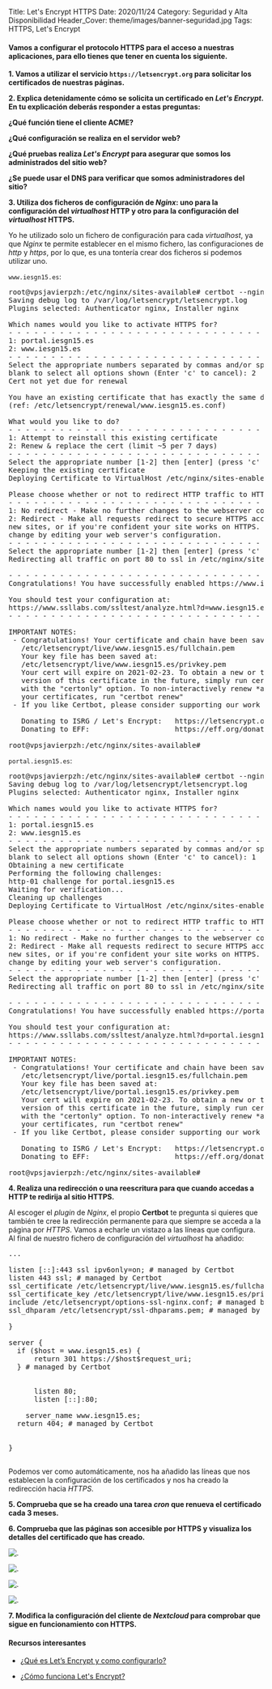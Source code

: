 Title: Let's Encrypt HTTPS
Date: 2020/11/24
Category: Seguridad y Alta Disponibilidad
Header_Cover: theme/images/banner-seguridad.jpg
Tags: HTTPS, Let's Encrypt

#### Vamos a configurar el protocolo HTTPS para el acceso a nuestras aplicaciones, para ello tienes que tener en cuenta los siguiente.

**1. Vamos a utilizar el servicio `https://letsencrypt.org` para solicitar los certificados de nuestras páginas.**



**2. Explica detenidamente cómo se solicita un certificado en *Let's Encrypt*. En tu explicación deberás responder a estas preguntas:**

**¿Qué función tiene el cliente ACME?**



**¿Qué configuración se realiza en el servidor web?**



**¿Qué pruebas realiza *Let's Encrypt* para asegurar que somos los administrados del sitio web?**



**¿Se puede usar el DNS para verificar que somos administradores del sitio?**




**3. Utiliza dos ficheros de configuración de *Nginx*: uno para la configuración del *virtualhost* HTTP y otro para la configuración del *virtualhost* HTTPS.**

Yo he utilizado solo un fichero de configuración para cada *virtualhost*, ya que *Nginx* te permite establecer en el mismo fichero, las configuraciones de *http* y *https*, por lo que, es una tontería crear dos ficheros si podemos utilizar uno.

`www.iesgn15.es`:

<pre>
root@vpsjavierpzh:/etc/nginx/sites-available# certbot --nginx
Saving debug log to /var/log/letsencrypt/letsencrypt.log
Plugins selected: Authenticator nginx, Installer nginx

Which names would you like to activate HTTPS for?
- - - - - - - - - - - - - - - - - - - - - - - - - - - - - - - - - - - - - - - -
1: portal.iesgn15.es
2: www.iesgn15.es
- - - - - - - - - - - - - - - - - - - - - - - - - - - - - - - - - - - - - - - -
Select the appropriate numbers separated by commas and/or spaces, or leave input
blank to select all options shown (Enter 'c' to cancel): 2
Cert not yet due for renewal

You have an existing certificate that has exactly the same domains or certificate name you requested and isn't close to expiry.
(ref: /etc/letsencrypt/renewal/www.iesgn15.es.conf)

What would you like to do?
- - - - - - - - - - - - - - - - - - - - - - - - - - - - - - - - - - - - - - - -
1: Attempt to reinstall this existing certificate
2: Renew & replace the cert (limit ~5 per 7 days)
- - - - - - - - - - - - - - - - - - - - - - - - - - - - - - - - - - - - - - - -
Select the appropriate number [1-2] then [enter] (press 'c' to cancel): 1
Keeping the existing certificate
Deploying Certificate to VirtualHost /etc/nginx/sites-enabled/aplicacionesiesgn.conf

Please choose whether or not to redirect HTTP traffic to HTTPS, removing HTTP access.
- - - - - - - - - - - - - - - - - - - - - - - - - - - - - - - - - - - - - - - -
1: No redirect - Make no further changes to the webserver configuration.
2: Redirect - Make all requests redirect to secure HTTPS access. Choose this for
new sites, or if you're confident your site works on HTTPS. You can undo this
change by editing your web server's configuration.
- - - - - - - - - - - - - - - - - - - - - - - - - - - - - - - - - - - - - - - -
Select the appropriate number [1-2] then [enter] (press 'c' to cancel): 2
Redirecting all traffic on port 80 to ssl in /etc/nginx/sites-enabled/aplicacionesiesgn.conf

- - - - - - - - - - - - - - - - - - - - - - - - - - - - - - - - - - - - - - - -
Congratulations! You have successfully enabled https://www.iesgn15.es

You should test your configuration at:
https://www.ssllabs.com/ssltest/analyze.html?d=www.iesgn15.es
- - - - - - - - - - - - - - - - - - - - - - - - - - - - - - - - - - - - - - - -

IMPORTANT NOTES:
 - Congratulations! Your certificate and chain have been saved at:
   /etc/letsencrypt/live/www.iesgn15.es/fullchain.pem
   Your key file has been saved at:
   /etc/letsencrypt/live/www.iesgn15.es/privkey.pem
   Your cert will expire on 2021-02-23. To obtain a new or tweaked
   version of this certificate in the future, simply run certbot again
   with the "certonly" option. To non-interactively renew *all* of
   your certificates, run "certbot renew"
 - If you like Certbot, please consider supporting our work by:

   Donating to ISRG / Let's Encrypt:   https://letsencrypt.org/donate
   Donating to EFF:                    https://eff.org/donate-le

root@vpsjavierpzh:/etc/nginx/sites-available#
</pre>

`portal.iesgn15.es`:

<pre>
root@vpsjavierpzh:/etc/nginx/sites-available# certbot --nginx
Saving debug log to /var/log/letsencrypt/letsencrypt.log
Plugins selected: Authenticator nginx, Installer nginx

Which names would you like to activate HTTPS for?
- - - - - - - - - - - - - - - - - - - - - - - - - - - - - - - - - - - - - - - -
1: portal.iesgn15.es
2: www.iesgn15.es
- - - - - - - - - - - - - - - - - - - - - - - - - - - - - - - - - - - - - - - -
Select the appropriate numbers separated by commas and/or spaces, or leave input
blank to select all options shown (Enter 'c' to cancel): 1
Obtaining a new certificate
Performing the following challenges:
http-01 challenge for portal.iesgn15.es
Waiting for verification...
Cleaning up challenges
Deploying Certificate to VirtualHost /etc/nginx/sites-enabled/drupal.conf

Please choose whether or not to redirect HTTP traffic to HTTPS, removing HTTP access.
- - - - - - - - - - - - - - - - - - - - - - - - - - - - - - - - - - - - - - - -
1: No redirect - Make no further changes to the webserver configuration.
2: Redirect - Make all requests redirect to secure HTTPS access. Choose this for
new sites, or if you're confident your site works on HTTPS. You can undo this
change by editing your web server's configuration.
- - - - - - - - - - - - - - - - - - - - - - - - - - - - - - - - - - - - - - - -
Select the appropriate number [1-2] then [enter] (press 'c' to cancel): 2
Redirecting all traffic on port 80 to ssl in /etc/nginx/sites-enabled/drupal.conf

- - - - - - - - - - - - - - - - - - - - - - - - - - - - - - - - - - - - - - - -
Congratulations! You have successfully enabled https://portal.iesgn15.es

You should test your configuration at:
https://www.ssllabs.com/ssltest/analyze.html?d=portal.iesgn15.es
- - - - - - - - - - - - - - - - - - - - - - - - - - - - - - - - - - - - - - - -

IMPORTANT NOTES:
 - Congratulations! Your certificate and chain have been saved at:
   /etc/letsencrypt/live/portal.iesgn15.es/fullchain.pem
   Your key file has been saved at:
   /etc/letsencrypt/live/portal.iesgn15.es/privkey.pem
   Your cert will expire on 2021-02-23. To obtain a new or tweaked
   version of this certificate in the future, simply run certbot again
   with the "certonly" option. To non-interactively renew *all* of
   your certificates, run "certbot renew"
 - If you like Certbot, please consider supporting our work by:

   Donating to ISRG / Let's Encrypt:   https://letsencrypt.org/donate
   Donating to EFF:                    https://eff.org/donate-le

root@vpsjavierpzh:/etc/nginx/sites-available#
</pre>


**4. Realiza una redirección o una reescritura para que cuando accedas a HTTP te redirija al sitio HTTPS.**

Al escoger el *plugin* de *Nginx*, el propio **Certbot** te pregunta si quieres que también te cree la redirección permanente para que siempre se acceda a la página por *HTTPS*. Vamos a echarle un vistazo a las líneas que configura. Al final de nuestro fichero de configuración del *virtualhost* ha añadido:

<pre>
...

listen [::]:443 ssl ipv6only=on; # managed by Certbot
listen 443 ssl; # managed by Certbot
ssl_certificate /etc/letsencrypt/live/www.iesgn15.es/fullchain.pem; # managed by Certbot
ssl_certificate_key /etc/letsencrypt/live/www.iesgn15.es/privkey.pem; # managed by Certbot
include /etc/letsencrypt/options-ssl-nginx.conf; # managed by Certbot
ssl_dhparam /etc/letsencrypt/ssl-dhparams.pem; # managed by Certbot

}

server {
  if ($host = www.iesgn15.es) {
      return 301 https://$host$request_uri;
  } # managed by Certbot


      listen 80;
      listen [::]:80;

    server_name www.iesgn15.es;
  return 404; # managed by Certbot


}

</pre>

Podemos ver como automáticamente, nos ha añadido las líneas que nos establecen la configuración de los certificados y nos ha creado la redirección hacia *HTTPS*.

**5. Comprueba que se ha creado una tarea *cron* que renueva el certificado cada 3 meses.**



**6. Comprueba que las páginas son accesible por HTTPS y visualiza los detalles del certificado que has creado.**

![.](images/www.iesgn15.es.png)



![.](images/portal.iesgn15.es.png)



![.](images/nextcloud.png)



![.](images/certificado.png)

**7. Modifica la configuración del cliente de *Nextcloud* para comprobar que sigue en funcionamiento con HTTPS.**




#### Recursos interesantes

- [¿Qué es Let’s Encrypt y como configurarlo?](https://medium.com/@alonsus91/que-es-lets-encrypt-y-como-configurarlo-dae155f62a57)

- [¿Cómo funciona Let's Encrypt?](https://letsencrypt.org/es/how-it-works/)
